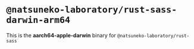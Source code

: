 # `@natsuneko-laboratory/rust-sass-darwin-arm64`

This is the **aarch64-apple-darwin** binary for `@natsuneko-laboratory/rust-sass`
